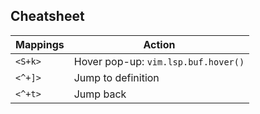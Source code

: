 ## Cheatsheet

| **Mappings** | **Action** |
|--------------|------------|
| `<S+k>` | Hover pop-up: `vim.lsp.buf.hover()` |
| `<^+]>` | Jump to definition |
| `<^+t>` | Jump back |

